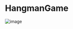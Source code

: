 # HangmanGame
![image](https://github.com/user-attachments/assets/d049394c-dcd3-43e3-8814-8ba6b3528edc)
